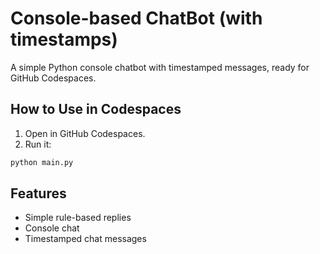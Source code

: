 # Console-based ChatBot (with timestamps)

A simple Python console chatbot with timestamped messages, ready for GitHub Codespaces.

## How to Use in Codespaces

1. Open in GitHub Codespaces.
2. Run it:

```bash
python main.py
```

## Features
- Simple rule-based replies
- Console chat
- Timestamped chat messages
